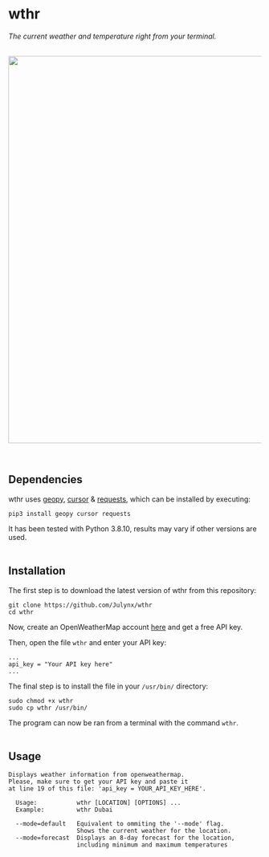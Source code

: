 # wthr
*The current weather and temperature right from your terminal.*
<br><br>

<p align="center">  
  <img width="772" src="https://i.imgur.com/GyVUxL2.png">
</p>
<br>

## Dependencies
wthr uses [geopy](https://pypi.org/project/geopy/), [cursor](https://pypi.org/project/cursor/) & [requests](https://pypi.org/project/requests/), which can be installed by executing:
```
pip3 install geopy cursor requests
```
It has been tested with Python 3.8.10, results may vary if other versions are used.
<br><br>

## Installation
The first step is to download the latest version of wthr from this repository:
```
git clone https://github.com/Julynx/wthr
cd wthr
```
Now, create an OpenWeatherMap account [here](https://home.openweathermap.org/users/sign_up) and get a free API key.

Then, open the file `wthr` and enter your API key:
```
...
api_key = "Your API key here"
...
```
The final step is to install the file in your `/usr/bin/` directory:
```
sudo chmod +x wthr
sudo cp wthr /usr/bin/
```
The program can now be ran from a terminal with the command `wthr`.
<br><br>

## Usage
```
Displays weather information from openweathermap.
Please, make sure to get your API key and paste it
at line 19 of this file: 'api_key = YOUR_API_KEY_HERE'.

  Usage:           wthr [LOCATION] [OPTIONS] ...
  Example:         wthr Dubai

  --mode=default   Equivalent to ommiting the '--mode' flag.
                   Shows the current weather for the location.
  --mode=forecast  Displays an 8-day forecast for the location,
                   including minimum and maximum temperatures
```
